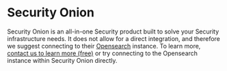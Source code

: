 # Security Onion
Security Onion is an all-in-one Security product built to solve your Security infrastructure needs. 
It does not allow for a direct integration, and therefore we suggest connecting to their [Opensearch](https://shuffler.io/apps/b1034dfc80627c08825e53a761fca4cb) instance.
To learn more, <a href="https://shuffler.io/contact">contact us to learn more (free)</a> or try connecting to the Opensearch instance within Security Onion directly.
